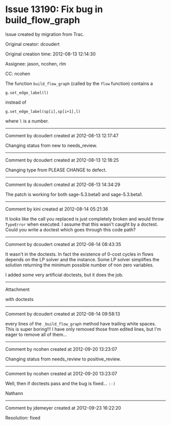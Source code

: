 # Issue 13190: Fix bug in build_flow_graph

Issue created by migration from Trac.

Original creator: dcoudert

Original creation time: 2012-08-13 12:14:30

Assignee: jason, ncohen, rlm

CC:  ncohen

The function `build_flow_graph` (called by the `flow` function) contains a

```
g.set_edge_label(l)
```

instead of

```
g.set_edge_label(sp[i],sp[i+1],l) 
```

where ``l`` is a number.



---

Comment by dcoudert created at 2012-08-13 12:17:47

Changing status from new to needs_review.


---

Comment by dcoudert created at 2012-08-13 12:18:25

Changing type from PLEASE CHANGE to defect.


---

Comment by dcoudert created at 2012-08-13 14:34:29

The patch is working for both sage-5.3.beta0 and sage-5.3.beta1.


---

Comment by kini created at 2012-08-14 05:21:36

It looks like the call you replaced is just completely broken and would throw `TypeError` when executed. I assume that this wasn't caught by a doctest. Could you write a doctest which goes through this code path?


---

Comment by dcoudert created at 2012-08-14 08:43:35

It wasn't in the doctests. In fact the existence of 0-cost cycles in flows depends on the LP solver and the instance. Some LP solver simplifies the solution returning the minimum possible number of non zero variables.

I added some very artificial doctests, but it does the job.


---

Attachment

with doctests


---

Comment by dcoudert created at 2012-08-14 09:58:13

every lines of the `_build_flow_graph` method have trailing white spaces. This is super boring!!! I have only removed those from edited lines, but I'm eager to remove all of them...


---

Comment by ncohen created at 2012-09-20 13:23:07

Changing status from needs_review to positive_review.


---

Comment by ncohen created at 2012-09-20 13:23:07

Well, then if doctests pass and the bug is fixed... `:-)`

Nathann


---

Comment by jdemeyer created at 2012-09-23 16:22:20

Resolution: fixed
